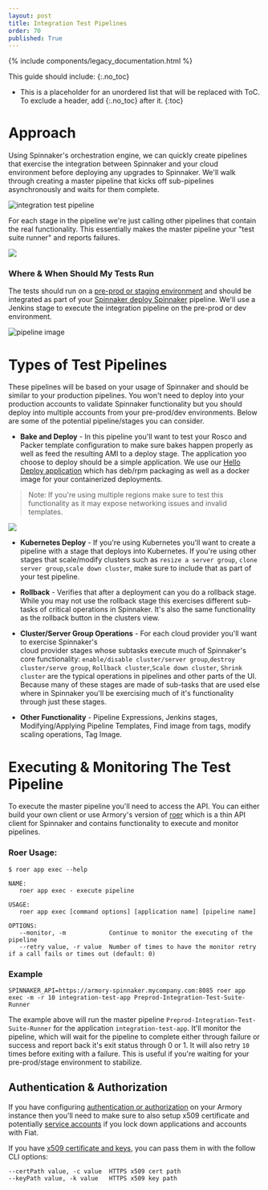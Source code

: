 ```yaml
---
layout: post
title: Integration Test Pipelines
order: 70
published: True
---
```


{% include components/legacy_documentation.html %}

This guide should include:
{:.no_toc}

* This is a placeholder for an unordered list that will be replaced with ToC. To exclude a header, add {:.no_toc} after it.
{:toc}


# Approach

Using Spinnaker's orchestration engine, we can quickly create pipelines that exercise the integration between Spinnaker and your cloud environment before deploying any upgrades to Spinnaker.  We'll walk through creating a master pipeline that kicks off sub-pipelines asynchronously and waits for them complete.

![integration test pipeline](https://cl.ly/0E2A470S0a36/Image%202018-04-05%20at%209.25.12%20PM.png)

For each stage in the pipeline we're just calling other pipelines that contain the real functionality. This essentially makes the master pipeline your "test suite runner" and reports failures.

![](https://cl.ly/3T2m3g1x091S/Image%202018-04-06%20at%2011.32.51%20AM.png)

### Where & When Should My Tests Run
The tests should run on a [pre-prod or staging environment](https://docs.armory.io/admin-guides/preprod_environment/) and should be integrated as part of your [Spinnaker deploy Spinnaker](https://docs.armory.io/install-guide/spinnaker-deploy-spinnaker/) pipeline.  We'll use a Jenkins stage to execute the integration pipeline on the pre-prod or dev environment.

![pipeline image](https://cl.ly/3h1Y1I301v0f/Image%202018-04-05%20at%209.45.15%20PM.png)

# Types of Test Pipelines
These pipelines will be based on your usage of Spinnaker and should be similar to your production pipelines.  You won't need to deploy into your production accounts to validate Spinnaker functionality but you should deploy into multiple accounts from your pre-prod/dev environments. Below are some of the potential pipeline/stages you can consider.

* **Bake and Deploy** - In this pipeline you'll want to test your Rosco and Packer template configuration to make sure bakes happen properly as well as feed the resulting AMI to a deploy stage. The application yoo choose to deploy should be a simple application.  We use our [Hello Deploy application](https://github.com/armory-io/armory-hello-deploy) which has deb/rpm packaging as well as a docker image for your containerized deployments.
>Note: If you're using multiple regions make sure to test this functionality as it may expose networking issues and invalid templates.

![](https://d2ddoduugvun08.cloudfront.net/items/1G0x022Q3I2c2Y1F173Z/Image%202018-04-06%20at%2011.49.13%20AM.png?X-CloudApp-Visitor-Id=2686178)

* **Kubernetes Deploy** - If you're using Kubernetes you'll want to create a pipeline with a stage that deploys into Kubernetes. If you're using other stages that scale/modify clusters such as `resize a server group`, `clone server group`,`scale down cluster`, make sure to include that as part of your test pipeline.

* **Rollback** - Verifies that after a deployment can you do a rollback stage.  While you may not use the rollback stage this exercises different sub-tasks of critical operations in Spinnaker.  It's also the same functionality as the rollback button in the clusters view.

* **Cluster/Server Group Operations** - For each cloud provider you'll want to exercise Spinnaker's  
cloud provider stages whose subtasks execute much of Spinnaker's core functionality: `enable/disable cluster/server group`,`destroy cluster/serve group`, `Rollback cluster`,`Scale down cluster`, `Shrink cluster` are the typical operations in pipelines and other parts of the UI.  Because many of these stages are made of sub-tasks that are used else where in Spinnaker you'll be exercising much of it's functionality through just these stages.

* **Other Functionality** - Pipeline Expressions, Jenkins stages, Modifying/Applying Pipeline Templates, Find image from tags, modify scaling operations, Tag Image.


# Executing & Monitoring The Test Pipeline

To execute the master pipeline you'll need to access the API.  You can either build your own client or use Armory's version of [roer](https://github.com/armory/roer) which is a thin API client for Spinnaker and contains functionality to execute  and monitor pipelines.

### Roer Usage:
```
$ roer app exec --help
```

```
NAME:
   roer app exec - execute pipeline

USAGE:
   roer app exec [command options] [application name] [pipeline name]

OPTIONS:
   --monitor, -m            Continue to monitor the executing of the pipeline
   --retry value, -r value  Number of times to have the monitor retry if a call fails or times out (default: 0)
```

### Example

```
SPINNAKER_API=https://armory-spinnaker.mycompany.com:8085 roer app exec -m -r 10 integration-test-app Preprod-Integration-Test-Suite-Runner
```

The example above will run the master pipeline `Preprod-Integration-Test-Suite-Runner` for the application `integration-test-app`.  It'll monitor the pipeline, which will wait for the pipeline to complete either through failure or success and report back it's exit status through 0 or 1.  It will also retry `10` times before exiting with a failure.  This is useful if you're waiting for your pre-prod/stage environment to stabilize.

## Authentication & Authorization

If you have configuring [authentication or authorization](https://docs.armory.io/install-guide/authz/) on your Armory instance then you'll need to make sure to also setup x509 certificate and potentially [service accounts](https://docs.armory.io/install-guide/authz/#configure-a-service-account) if you lock down applications and accounts with Fiat.

If you have [x509 certificate and keys](https://docs.armory.io/install-guide/auth/#x509), you can pass them in with the follow CLI options:
```
--certPath value, -c value  HTTPS x509 cert path
--keyPath value, -k value   HTTPS x509 key path
 ```
